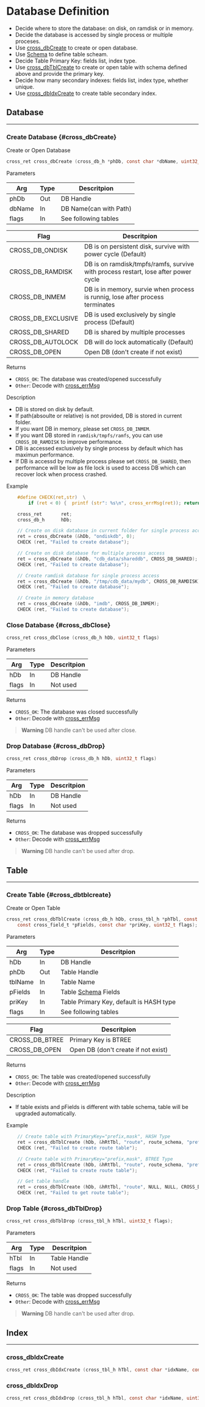# Database Definition

- Decide where to store the database: on disk, on ramdisk or in memory.
- Decide the database is accessed by single process or multiple proceses.
- Use [cross_dbCreate](#cross_dbCreate) to create or open database.
- Use [Schema](schema.md#schema) to define table scheam.
- Decide Table Primary Key: fields list, index type.
- Use [cross_dbTblCreate](#cross_dbtblcreate) to create or open table with schema defined above and provide the primary key.
- Decide how many secondary indexes: fields list, index type, whether unique.
- Use [cross_dbIdxCreate](#cross_dbidxcreate) to create table secondary index.

## Database
-------------------------------------------------------------------------------

### Create Database {#cross_dbCreate}

Create or Open Database
```c
cross_ret cross_dbCreate (cross_db_h *phDb, const char *dbName, uint32_t flags)
```
Parameters

 Arg     | Type | Descritpion
 ----    | ---- | ----
phDb     | Out  | DB Handle
dbName   | In   | DB Name(can with Path)
flags    | In   | See following tables

 Flag              | Descritpion
 ----              | ----
CROSS_DB_ONDISK    | DB is on persistent disk, survive with power cycle (Default)
CROSS_DB_RAMDISK   | DB is on ramdisk/tmpfs/ramfs, survive with process restart, lose after power cycle
CROSS_DB_INMEM     | DB is in memory, survie when process is runnig, lose after process terminates
CROSS_DB_EXCLUSIVE | DB is used exclusively by single process (Default)
CROSS_DB_SHARED    | DB is shared by multiple processes
CROSS_DB_AUTOLOCK  | DB will do lock automatically (Default)
CROSS_DB_OPEN      | Open DB (don't create if not exist)

Returns

- `CROSS_OK`:	The database was created/opened successfully
- `Other`:		Decode with [cross_errMsg](#cross_errmsg)

Description

- DB is stored on disk by default.
- If path(absoulte or relative) is not provided, DB is stored in current folder.
- If you want DB in memory, please set `CROSS_DB_INMEM`.
- If you want DB stored in `ramdisk/tmpfs/ramfs`, you can use `CROSS_DB_RAMDISK` to improve performance. 
- DB is accessed exclusively by single process by default which has maximun performance.
- If DB is accessd by multiple process please set `CROSS_DB_SHARED`, then performance will be low as file lock is used to access DB which can recover lock when process crashed.

Example

```c
	#define CHECK(ret,str)	\
		if (ret < 0) {	printf (str": %s\n", cross_errMsg(ret)); return -1; }

	cross_ret 		ret;
	cross_db_h 		hDb;

	// Create on disk database in current folder for single process access
	ret = cross_dbCreate (&hDb, "ondiskdb", 0);
	CHECK (ret, "Failed to create database");

	// Create on disk database for multiple process access
	ret = cross_dbCreate (&hDb, "cdb_data/shareddb", CROSS_DB_SHARED);
	CHECK (ret, "Failed to create database");

	// Create ramdisk database for single process access
	ret = cross_dbCreate (&hDb, "/tmp/cdb_data/mydb", CROSS_DB_RAMDISK);
	CHECK (ret, "Failed to create database");

	// Create in memory database
	ret = cross_dbCreate (&hDb, "imdb", CROSS_DB_INMEM);
	CHECK (ret, "Failed to create database");
```

### Close Database {#cross_dbClose}

```c
cross_ret cross_dbClose (cross_db_h hDb, uint32_t flags)
```
Parameters

 Arg     | Type | Descritpion
 ----    | ---- | ----
hDb      | In   | DB Handle
flags    | In   | Not used

Returns

- `CROSS_OK`:	The database was closed successfully
- `Other`:		Decode with [cross_errMsg](#cross_errmsg)

> **Warning**
> DB handle can't be used after close.


### Drop Database {#cross_dbDrop}

```c
cross_ret cross_dbDrop (cross_db_h hDb, uint32_t flags)
```
Parameters

 Arg     | Type | Descritpion
 ----    | ---- | ----
hDb      | In   | DB Handle
flags    | In   | Not used

Returns

- `CROSS_OK`:	The database was dropped successfully
- `Other`:		Decode with [cross_errMsg](#cross_errmsg)

> **Warning**
> DB handle can't be used after drop.


## Table
-------------------------------------------------------------------------------

### Create Table {#cross_dbtblcreate}

Create or Open Table
```c
cross_ret cross_dbTblCreate (cross_db_h hDb, cross_tbl_h *phTbl, const char *tblName,
	const cross_field_t *pFields, const char *priKey, uint32_t flags);
```

Parameters

 Arg     | Type | Descritpion
 ----    | ---- | ----
hDb      | In   | DB Handle
phDb     | Out  | Table Handle
tblName  | In   | Table Name
pFields  | In   | Table [Schema](schema/) Fields
priKey   | In   | Table Primary Key, default is HASH type
flags    | In   | See following tables

 Flag              | Descritpion
 ----              | ----
CROSS_DB_BTREE     | Primary Key is BTREE
CROSS_DB_OPEN      | Open DB (don't create if not exist)

Returns

- `CROSS_OK`:	The table was created/opened successfully
- `Other`:		Decode with [cross_errMsg](#cross_errmsg)

Description

- If table exists and pFields is different with table schema, table will be upgraded automatically.

Example

```c
	// Create table with PrimaryKey="prefix,mask", HASH Type
	ret = cross_dbTblCreate (hDb, &hRtTbl, "route", route_schema, "prefix,mask", 0);
	CHECK (ret, "Failed to create route table");

	// Create table with PrimaryKey="prefix,mask", BTREE Type
	ret = cross_dbTblCreate (hDb, &hRtTbl, "route", route_schema, "prefix,mask", CROSS_DB_BTREE);
	CHECK (ret, "Failed to create route table");

	// Get table handle
	ret = cross_dbTblCreate (hDb, &hRtTbl, "route", NULL, NULL, CROSS_DB_OPEN);
	CHECK (ret, "Failed to get route table");
```


### Drop Table {#cross_dbTblDrop}
```c
cross_ret cross_dbTblDrop (cross_tbl_h hTbl, uint32_t flags);
```

Parameters

 Arg     | Type | Descritpion
 ----    | ---- | ----
hTbl     | In   | Table Handle
flags    | In   | Not used

Returns

- `CROSS_OK`:	The table was dropped successfully
- `Other`:		Decode with [cross_errMsg](#cross_errmsg)

> **Warning**
> DB handle can't be used after drop.


## Index
-------------------------------------------------------------------------------

### cross_dbIdxCreate
```c
cross_ret cross_dbIdxCreate (cross_tbl_h hTbl, const char *idxName, const char *fldsStr, uint32_t flags);
```

### cross_dbIdxDrop
```c
cross_ret cross_dbIdxDrop (cross_tbl_h hTbl, const char *idxName, uint32_t flags);
```


